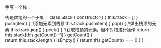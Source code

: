 手写一个栈：

栈是数组的一个子集：
class Stack {
    constructor() {
        this.track = []
    }
    push(item) {   //添加元素到栈顶
        this.track.push(item)
    }
    pop() {        //弹出栈顶的元素
        this.track.pop()
    }
    peek() {        //获取栈顶的元素，但不对栈进行操作
        return this.stack[this.getCount() -1]
    }
    getCount() {    
        return this.stack.length
    }
    isEmpty() {
        return this.getCount() === 0
    }
}